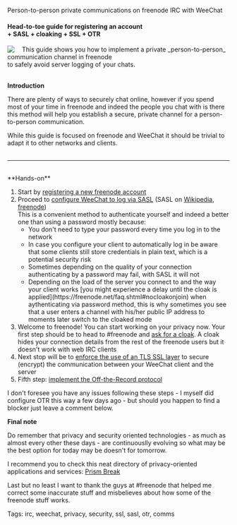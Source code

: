 Person-to-person private communications on freenode IRC with WeeChat

<h4>Head-to-toe guide for registering an account<br>+ SASL + cloaking + SSL + OTR</h4>

<img src="https://raw.githubusercontent.com/i90rr/i90rr.github.io/master/resources/img/weechat.png" border="0"  align="left" style="margin-right: 17px">
This guide shows you how to implement a private _person-to-person_ communication channel in freenode <br>to safely avoid server logging of your chats.
<br><br>

**Introduction**

There are plenty of ways to securely chat online, however if you spend most of your time in freenode and indeed the people you chat with is there this method will help you establish a secure, private channel for a person-to-person communication. 

While this guide is focused on freenode and WeeChat it should be trivial to adapt it to other networks and clients.
<br><br>

----

<br>
**Hands-on**

1. Start by [registering a new freenode account](https://freenode.net/faq.shtml#nicksetup)
2. Proceed to [configure WeeChat to log via SASL](https://www.weechat.org/files/doc/stable/weechat_user.en.html#irc_sasl_authentication) (SASL on [Wikipedia](https://en.wikipedia.org/wiki/Simple_Authentication_and_Security_Layer), [freenode]( https://freenode.net/sasl/))
<br>This is a convenient method to authenticate yourself and indeed a better one than using a password mostly because:
    <ul>
    <li>You don't need to type your password every time you log in to the network</li>
    <li>In case you configure your client to automatically log in be aware that some clients still store credentials in plain text, which is a potential security risk</li>
    <li>Sometimes depending on the quality of your connection authenticating by a password may fail, with SASL it will not</li>
    <li>Depending on the load of the server you connect to and the way your client works [you might experience a delay until the cloak is applied](https://freenode.net/faq.shtml#nocloakonjoin) when aythenticating via password method, this is why sometimes you see that a user enters a channel with his/her public IP address to moments later switch to the cloaked mode
    </ul>
3. Welcome to freenode! You can start working on your privacy now. Your first step should be to head to #freenode and [ask for a cloak](https://freenode.net/faq.shtml#cloaks). A cloak hides your connection details from the rest of the freenode users but it doesn't work with web IRC clients
4. Next stop will be to [enforce the use of an TLS SSL layer](https://weechat.org/files/doc/weechat_faq.en.html#irc_ssl_freenode) to secure (encrypt) the communication between your WeeChat client and the server
5. Fifth step: [implement the Off-the-Record protocol](https://github.com/mmb/weechat-otr)

I don't foresee you have any issues following these steps - I myself did configure OTR this way a few days ago - but should you happen to find a blocker just leave a comment below.

**Final note**

Do remember that privacy and security oriented technologies - as much as almost every other these days - are continuouslly evolving so what may be the best option for today may be doesn't for tomorrow.

I recommend you to check this neat directory of privacy-oriented applications and services: [Prism Break](https://prism-break.org/en/all)

Last but no least I want to thank the guys at #freenode that helped me correct some inaccurate stuff and misbelieves about how some of the freenode stuff works.

Tags: irc, weechat, privacy, security, ssl, sasl, otr, comms
